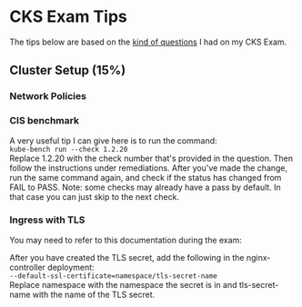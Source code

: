 # CKS Exam Tips
The tips below are based on the <ins>kind of questions</ins> I had on my CKS Exam.  

## Cluster Setup (15%)

### Network Policies

### CIS benchmark
A very useful tip I can give here is to run the command: 
<br>```kube-bench run --check 1.2.20```<br> 
Replace 1.2.20 with the check number that's provided in the question. Then follow the instructions under remediations. After you've made the change, run the same command again, and check if the status has changed from FAIL to PASS. Note: some checks may already have a pass by default. In that case you can just skip to the next check. 

### Ingress with TLS
You may need to refer to this documentation during the exam: [](https://kubernetes.github.io/ingress-nginx/user-guide/tls/)

After you have created the TLS secret, add the following in the nginx-controller deployment:
<br>```--default-ssl-certificate=namespace/tls-secret-name```<br>
Replace namespace with the namespace the secret is in and tls-secret-name with the name of the TLS secret. 
